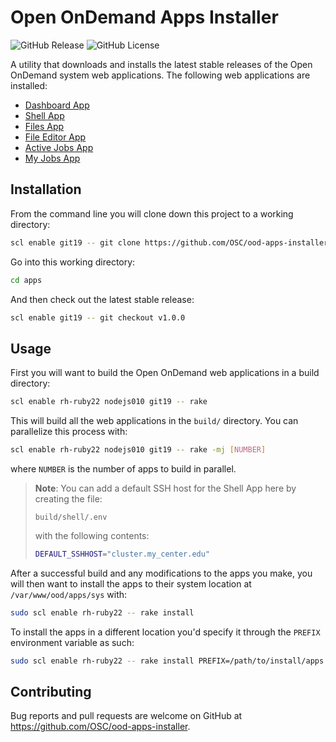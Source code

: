 # Open OnDemand Apps Installer

![GitHub Release](https://img.shields.io/github/release/osc/ood-apps-installer.svg)
![GitHub License](https://img.shields.io/github/license/osc/ood-apps-installer.svg)

A utility that downloads and installs the latest stable releases of the Open
OnDemand system web applications. The following web applications are installed:

- [Dashboard App](https://github.com/OSC/ood-dashboard)
- [Shell App](https://github.com/OSC/ood-shell)
- [Files App](https://github.com/OSC/ood-fileexplorer)
- [File Editor App](https://github.com/OSC/ood-fileeditor)
- [Active Jobs App](https://github.com/OSC/ood-activejobs)
- [My Jobs App](https://github.com/OSC/ood-myjobs)

## Installation

From the command line you will clone down this project to a working directory:

```sh
scl enable git19 -- git clone https://github.com/OSC/ood-apps-installer.git apps
```

Go into this working directory:

```sh
cd apps
```

And then check out the latest stable release:

```sh
scl enable git19 -- git checkout v1.0.0
```

## Usage

First you will want to build the Open OnDemand web applications in a build
directory:

```sh
scl enable rh-ruby22 nodejs010 git19 -- rake
```

This will build all the web applications in the `build/` directory. You can
parallelize this process with:

```sh
scl enable rh-ruby22 nodejs010 git19 -- rake -mj [NUMBER]
```

where `NUMBER` is the number of apps to build in parallel.

> **Note**: You can add a default SSH host for the Shell App here by creating
> the file:
>
> ```
> build/shell/.env
> ```
>
> with the following contents:
>
> ```sh
> DEFAULT_SSHHOST="cluster.my_center.edu"
> ```

After a successful build and any modifications to the apps you make, you will
then want to install the apps to their system location at
`/var/www/ood/apps/sys` with:

```sh
sudo scl enable rh-ruby22 -- rake install
```

To install the apps in a different location you'd specify it through the
`PREFIX` environment variable as such:

```sh
sudo scl enable rh-ruby22 -- rake install PREFIX=/path/to/install/apps
```

## Contributing

Bug reports and pull requests are welcome on GitHub at
https://github.com/OSC/ood-apps-installer.
